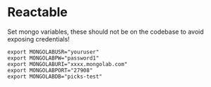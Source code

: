 Reactable
=========

Set mongo variables, these should not be on the codebase to avoid exposing credentials!

```
export MONGOLABUSR="youruser"
export MONGOLABPW="password1"
export MONGOLABURI="xxxx.mongolab.com"
export MONGOLABPORT="27908"
export MONGOLABDB="picks-test"
```